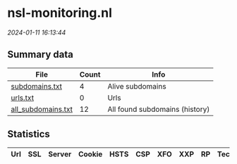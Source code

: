 # nsl-monitoring.nl
*2024-01-11 16:13:44*
## Summary data


| File       | Count | Info |
|------------|-------|------|
|[subdomains.txt](/data/nsl-monitoring.nl/subdomains.txt)|4|Alive subdomains|
|[urls.txt](/data/nsl-monitoring.nl/urls.txt)|0|Urls|
|[all_subdomains.txt](/data/nsl-monitoring.nl/all_subdomains.txt)|12|All found subdomains (history)|


## Statistics


| Url | SSL | Server | Cookie | HSTS | CSP | XFO | XXP | RP | Tech |Title |
|------------|-------|------|------|------|------|------|------|------|------|------|